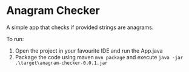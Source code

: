 # Anagram Checker

A simple app that checks if provided strings are anagrams.

To run:

1. Open the project in your favourite IDE and run the App.java
2. Package the code using maven `mvn package` and execute `java -jar .\target\anagram-checker-0.0.1.jar`